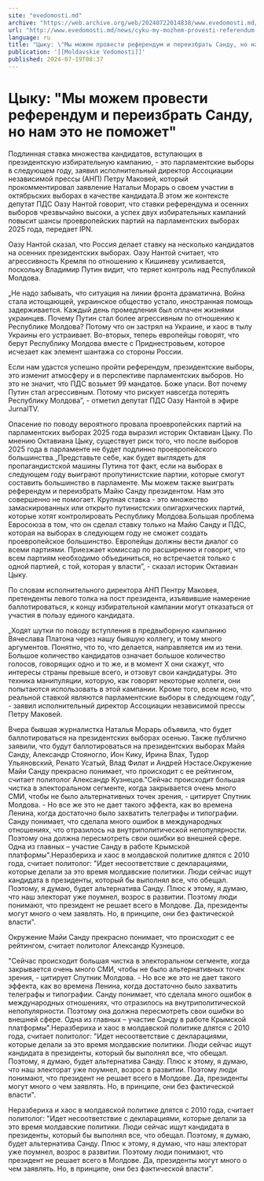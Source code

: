 ```yaml
---
site: "evedomosti.md"
archive: "https://web.archive.org/web/20240722014838/www.evedomosti.md/news/cyku-my-mozhem-provesti-referendum-i-pereizbrat-sandu-nam-et"
url: "http://www.evedomosti.md/news/cyku-my-mozhem-provesti-referendum-i-pereizbrat-sandu-nam-et"
language: ru
title: "Цыку: \"Мы можем провести референдум и переизбрать Санду, но нам это не поможет\""
publication: '[[Moldavskie Vedomosti]]'
published: 2024-07-19T08:37
---
```


# Цыку: "Мы можем провести референдум и переизбрать Санду, но нам это не поможет"

Подлинная ставка множества кандидатов, вступающих в президентскую избирательную кампанию, - это парламентские выборы в следующем году, заявил исполнительный директор Ассоциации независимой прессы (АНП) Петру Маковей, который прокомментировал заявление Натальи Морарь о своем участии в октябрьских выборах в качестве кандидата.В этом же контексте депутат ПДС Оазу Нантой говорит, что ставки референдума и осенних выборов чрезвычайно высоки, а успех двух избирательных кампаний повысит шансы проевропейских партий на парламентских выборах 2025 года, передает IPN.

Оазу Нантой сказал, что Россия делает ставку на несколько кандидатов на осенних президентских выборах. Оазу Нантой считает, что агрессивность Кремля по отношению к Кишиневу усиливается, поскольку Владимир Путин видит, что теряет контроль над Республикой Молдова.

„Не надо забывать, что ситуация на линии фронта драматична. Война стала истощающей, украинское общество устало, иностранная помощь задерживается. Каждый день промедления был оплачен жизнями украинцев. Почему Путин стал более агрессивным по отношению к Республике Молдова? Потому что он застрял на Украине, и хаос в тылу Украины его устраивает. Во-вторых, теперь европейцы говорят, что берут Республику Молдова вместе с Приднестровьем, которое исчезает как элемент шантажа со стороны России.

Если нам удастся успешно пройти референдум, президентские выборы, это изменит атмосферу и в перспективе парламентских выборов. Но это не значит, что ПДС возьмет 99 мандатов. Боже упаси. Вот почему Путин стал агрессивным. Потому что рискует навсегда потерять Республику Молдова”, - отметил депутат ПДС Оазу Нантой в эфире JurnalTV.

Опасение по поводу вероятного провала проевропейских партий на парламентских выборах 2025 года выразил историк Октавиан Цыку. По мнению Октавиана Цыку, существует риск того, что после выборов 2025 года в парламенте не будет подлинно проевропейского большинства.„Представьте себе, как будет выглядеть для пропагандистской машины Путина тот факт, если на выборах в следующем году выиграют пропутинистские партии, которые смогут составить большинство в парламенте. Мы можем также выиграть референдум и переизбрать Майю Санду президентом. Нам это совершенно не помогает. Крупная ставка - это множество замаскированных или открыто путинистских олигархических партий, которые хотят контролировать Республику Молдова.Большая проблема Евросоюза в том, что он сделал ставку только на Майю Санду и ПДС, которая на выборах в следующем году не сможет создать проевропейское большинство. Европейцы должны вести диалог со всеми партиями. Приезжает комиссар по расширению и говорит, что всем партиям необходимо объединиться, но встречается только с одной партией, с той, которая у власти”, - сказал историк Октавиан Цыку.

По словам исполнительного директора АНП Пентру Маковея, претенденты левого толка на пост президента, изъявившие намерение баллотироваться, к концу избирательной кампании могут отказаться от участия в пользу единого кандидата.

„Ходят шутки по поводу вступления в предвыборную кампанию Вячеслава Платона через нашу бывшую коллегу, и тому много аргументов. Понятно, что то, что делается, направляется им из тени. Большое количество кандидатов означает большое количество голосов, говорящих одно и то же, и в момент Х они скажут, что интересы страны превыше всего, и отзовут свои кандидатуры. Это техника манипуляции, которую, как говорят некоторые коллеги, они попытаются использовать в этой кампании. Кроме того, всем ясно, что реальной ставкой являются парламентские выборы в следующем году”, - заявил исполнительный директор Ассоциации независимой прессы Петру Маковей.

Вчера бывшая журналистка Наталья Морарь объявила, что будет баллотироваться на президентских выборах осенью. Также публично заявили, что будут баллотироваться на президентских выборах Майя Санду, Александр Стояногло, Ион Кику, Ирина Влах, Тудор Ульяновский, Ренато Усатый, Влад Филат и Андрей Нэстасе.Окружение Майи Санду прекрасно понимает, что происходит с ее рейтингом, считает политолог Александр Кузнецов."Сейчас происходит большая чистка в электоральном сегменте, когда закрывается очень много СМИ, чтобы не было альтернативных точек зрения, - цитирует Спутник Молдова. - Но все же это не дает такого эффекта, как во времена Ленина, когда достаточно было захватить телеграфы и типографии. Санду понимает, что сделала много ошибок в международных отношениях, что отразилось на внутриполитической непопулярности. Поэтому она должна пересмотреть свои ошибки во внешней сфере. Одна из главных – участие Санду в работе Крымской платформы".Неразбериха и хаос в молдавской политике длятся с 2010 года, считает политолог: "Идет несоответствие с декларациями, которые делали за это время молдавские политики. Люди сейчас ищут кандидата в президенты, который бы выполнял все, что обещал. Поэтому, я думаю, будет альтернатива Санду. Плюс к этому, я думаю, что наш электорат уже поумнел, возрос в развитии. Поэтому люди понимают, что президент не решает всего в Молдове. Да, президенты могут много о чем заявлять. Но, в принципе, они без фактической власти".

Окружение Майи Санду прекрасно понимает, что происходит с ее рейтингом, считает политолог Александр Кузнецов.

"Сейчас происходит большая чистка в электоральном сегменте, когда закрывается очень много СМИ, чтобы не было альтернативных точек зрения, - цитирует Спутник Молдова. - Но все же это не дает такого эффекта, как во времена Ленина, когда достаточно было захватить телеграфы и типографии. Санду понимает, что сделала много ошибок в международных отношениях, что отразилось на внутриполитической непопулярности. Поэтому она должна пересмотреть свои ошибки во внешней сфере. Одна из главных – участие Санду в работе Крымской платформы".Неразбериха и хаос в молдавской политике длятся с 2010 года, считает политолог: "Идет несоответствие с декларациями, которые делали за это время молдавские политики. Люди сейчас ищут кандидата в президенты, который бы выполнял все, что обещал. Поэтому, я думаю, будет альтернатива Санду. Плюс к этому, я думаю, что наш электорат уже поумнел, возрос в развитии. Поэтому люди понимают, что президент не решает всего в Молдове. Да, президенты могут много о чем заявлять. Но, в принципе, они без фактической власти".

Неразбериха и хаос в молдавской политике длятся с 2010 года, считает политолог: "Идет несоответствие с декларациями, которые делали за это время молдавские политики. Люди сейчас ищут кандидата в президенты, который бы выполнял все, что обещал. Поэтому, я думаю, будет альтернатива Санду. Плюс к этому, я думаю, что наш электорат уже поумнел, возрос в развитии. Поэтому люди понимают, что президент не решает всего в Молдове. Да, президенты могут много о чем заявлять. Но, в принципе, они без фактической власти".
